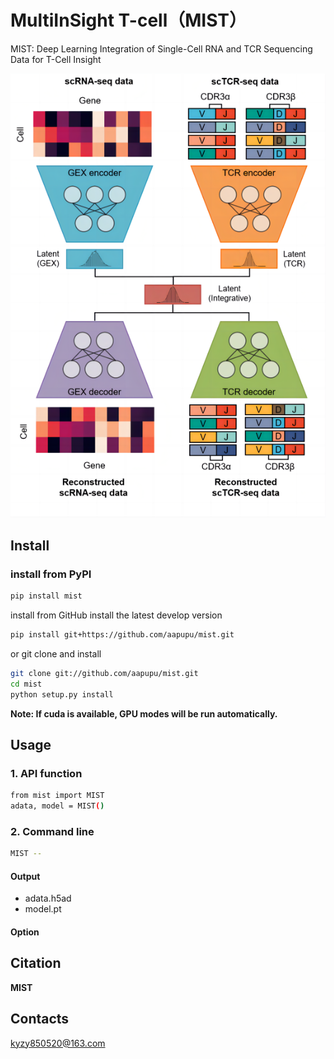 # MultiInSight T-cell（MIST）
MIST: Deep Learning Integration of Single-Cell RNA and TCR Sequencing Data for T-Cell Insight

![image](https://github.com/aapupu/MIST/blob/main/docs/MIST.png)

Install
-------
### install from PyPI
```bash
pip install mist
```

install from GitHub
install the latest develop version
```bash
pip install git+https://github.com/aapupu/mist.git
```

or git clone and install
```bash
git clone git://github.com/aapupu/mist.git
cd mist
python setup.py install
```

**Note: If cuda is available, GPU modes will be run automatically.**

Usage
-------
### 1. API function
```bash
from mist import MIST
adata, model = MIST()
```

### 2. Command line
```bash
MIST --
```

#### Output 
- adata.h5ad
- model.pt

#### Option


Citation
-------
**MIST**


Contacts
-------
kyzy850520@163.com
